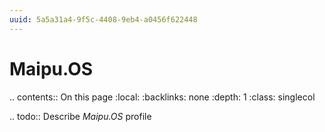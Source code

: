 ```yaml
---
uuid: 5a5a31a4-9f5c-4408-9eb4-a0456f622448
---
```



# Maipu.OS

.. contents:: On this page
    :local:
    :backlinks: none
    :depth: 1
    :class: singlecol

.. todo::
    Describe *Maipu.OS* profile

